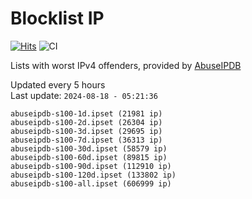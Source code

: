 # Blocklist IP

[![Hits](https://hits.seeyoufarm.com/api/count/incr/badge.svg?url=https%3A%2F%2Fgithub.com%2Fborestad%2Fblocklist-ip%2F&count_bg=%2379C83D&title_bg=%23555555&icon=&icon_color=%23E7E7E7&title=hits&edge_flat=false)](https://hits.seeyoufarm.com)  ![CI](https://img.shields.io/github/workflow/status/borestad/blocklist-ip/CI?style=flat-square)

Lists with worst IPv4 offenders, provided by [AbuseIPDB](https://www.abuseipdb.com/)

<!-- FOOTER-PLACEHOLDER -->
Updated every 5 hours<br>
Last update: `2024-08-18 - 05:21:36`
```
abuseipdb-s100-1d.ipset (21981 ip)
abuseipdb-s100-2d.ipset (26304 ip)
abuseipdb-s100-3d.ipset (29695 ip)
abuseipdb-s100-7d.ipset (36313 ip)
abuseipdb-s100-30d.ipset (58579 ip)
abuseipdb-s100-60d.ipset (89815 ip)
abuseipdb-s100-90d.ipset (112910 ip)
abuseipdb-s100-120d.ipset (133802 ip)
abuseipdb-s100-all.ipset (606999 ip)
```
